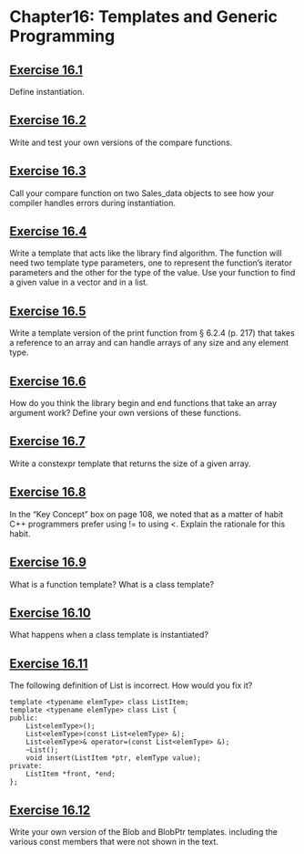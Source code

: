 # Chapter16: Templates and Generic Programming
## [Exercise 16.1](16.01.txt)
Define instantiation.
## [Exercise 16.2](16.02)
Write and test your own versions of the compare functions.
## [Exercise 16.3](16.03)
Call your compare function on two Sales_data objects to see how your compiler handles errors during instantiation.
## [Exercise 16.4](16.04)
Write a template that acts like the library find algorithm. The function will need two template type parameters, one to represent the function’s iterator parameters and the other for the type of the value. Use your function to find a given value in a vector<int> and in a list<string>.
## [Exercise 16.5](16.05)
Write a template version of the print function from § 6.2.4 (p. 217) that takes a reference to an array and can handle arrays of any size and any element type.
## [Exercise 16.6](16.06)
How do you think the library begin and end functions that take an array argument work? Define your own versions of these functions.
## [Exercise 16.7](16.07)
Write a constexpr template that returns the size of a given array.
## [Exercise 16.8](16.08.txt)
In the “Key Concept” box on page 108, we noted that as a matter of habit C++ programmers prefer using != to using <. Explain the rationale for this habit.
## [Exercise 16.9](16.09.txt)
What is a function template? What is a class template?
## [Exercise 16.10](16.10.txt)
What happens when a class template is instantiated?
## [Exercise 16.11](16.11.txt)
The following definition of List is incorrect. How would you fix it?
```
template <typename elemType> class ListItem;
template <typename elemType> class List {
public:
    List<elemType>();
    List<elemType>(const List<elemType> &);
    List<elemType>& operator=(const List<elemType> &);
    ~List();
    void insert(ListItem *ptr, elemType value);
private:
    ListItem *front, *end;
};
```
## [Exercise 16.12](16.12)
Write your own version of the Blob and BlobPtr templates. including the various const members that were not shown in the text.
